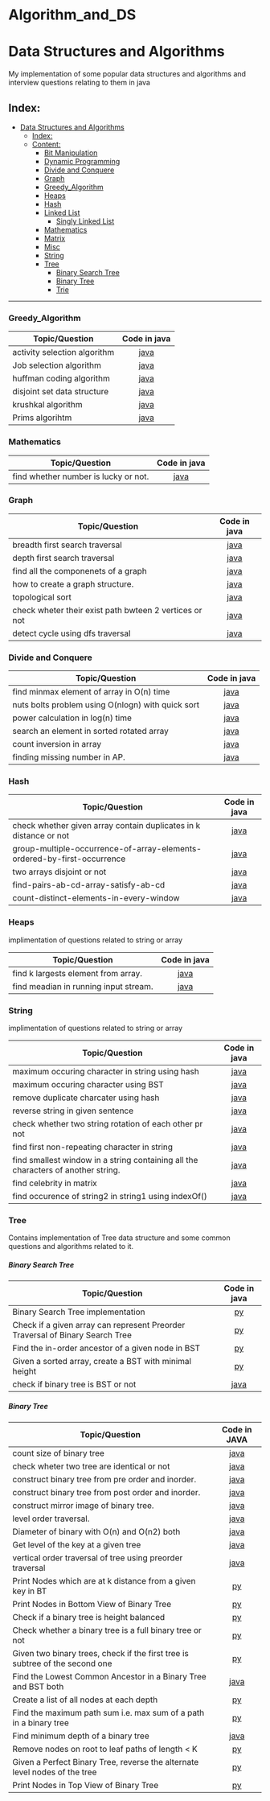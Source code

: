 # Algorithm_and_DS
# Data Structures and Algorithms

My implementation of some popular data structures and algorithms and interview questions relating to them in java

## Index:

- [Data Structures and Algorithms](#Data-Structures-and-Algorithms)
  - [Index:](#Index)
  - [Content:](#Content)
    - [Bit Manipulation](#Bit-Manipulation)
    - [Dynamic Programming](#Dynamic-Programming)
    - [Divide and Conquere](#Divide-and-Conquere)
    - [Graph](#Graph)
    - [Greedy_Algorithm](#Greedy_Algorithm)
    - [Heaps](#Heaps)
    - [Hash](#Hash)
    - [Linked List](#Linked-List)
        - [Singly Linked List](#Singly-Linked-List)
    - [Mathematics](#Mathematics)
    - [Matrix](#Matrix)
    - [Misc](#Misc)
    - [String](#String)
    - [Tree](#Tree)
        - [Binary Search Tree](#Binary-Search-Tree)
        - [Binary Tree](#Binary-Tree)
        - [Trie](#Trie)

------------------------------------------------------------------------------


### Greedy_Algorithm


| 			Topic/Question			                                            |	Code in java                           
|-----------------------------------|:------------------:|
|activity selection algorithm  	   |[java](Greedy_Algorithm/activity_selection.java)|
|Job selection algorithm  	   |[java](Greedy_Algorithm/job_selected.java)|
|huffman coding algorithm 	   |[java](Greedy_Algorithm/huffman.java)|
|disjoint set data structure 	   |[java](Greedy_Algorithm/disjoint_setDS.java)|
|krushkal algorithm	   |[java](Greedy_Algorithm/krushkal.java)|
|Prims algorihtm 	   |[java](Greedy_Algorithm/Prims.java)|

### Mathematics


| 			Topic/Question			                                            |	Code in java                           
|-----------------------------------|:------------------:|
|find whether number is lucky or not.  	   |[java](Mathematics/lucky_or_not.java)|


### Graph


| 			Topic/Question			                                            |	Code in java                           
|-----------------------------------|:------------------:|
|breadth first search traversal  	   |[java](Graph/bfs.java)|
|depth first search traversal |[java](Graph/dfs.java)|
|find all the componenets of a graph                 |[java](Graph/components.java)|
|how to create a graph structure.               |[java](Graph/graph_create.java)|
|topological sort              |[java](Graph/topological_sort.java)|
|check wheter their exist path bwteen 2 vertices or not             |[java](Graph/path.java)|
|detect cycle using dfs traversal            |[java](Graph/exist_or_not.java)|


### Divide and Conquere


| 			Topic/Question			                                            |	Code in java                           
|-----------------------------------|:------------------:|
|find minmax element of array in O(n) time  	   |[java](DivideAndConquere/divide_and_conquere.java)|
|nuts bolts problem using O(nlogn) with quick sort |[java](DivideAndConquere/nuts_bolts.java)|
|power calculation in log(n) time                  |[java](DivideAndConquere/pow.java)|
|search an element in sorted rotated array                |[java](DivideAndConquere/sorted_rotated.java)|
|count inversion in array               |[java](DivideAndConquere/inversion.java)|
|finding missing number in AP.                |[java](DivideAndConquere/missing.java)|

### Hash


| 			Topic/Question			                                            |	Code in java                           
|-----------------------------------|:------------------:|
|check whether given array contain duplicates in k distance or not   	   |[java](Hash/dups.java)|
|group-multiple-occurrence-of-array-elements-ordered-by-first-occurrence |[java](Hash/group.java)|
|two arrays disjoint or not                                              |[java](Hash/disjoint.java)|
|find-pairs-ab-cd-array-satisfy-ab-cd                                    |[java](Hash/sum.java)|
|count-distinct-elements-in-every-window                                    |[java](Hash/all_counts.java)|
 
### Heaps


implimentation of questions related to string or array

| 			Topic/Question			                                            |	Code in java                           
|-----------------------------------|:------------------:|
|	find k largests element from array.	                                |[java](Heap/k_largest.java)|
|	find meadian in running input stream.	                                |[java](Heap/median.java)|


### String


implimentation of questions related to string or array

| 			Topic/Question			                                            |	Code in java                           
|-----------------------------------|:------------------:|
|	maximum occuring character in string using hash	                                |[java](String/maximum_occur.java)|
|maximum occuring character using BST                                             |[java](String/BST_string.java)|
|remove duplicate charcater using hash                                             |[java](String/remove.java)|
|reverse string in given sentence                                            |[java](String/reverse_senetence.java)|
|check whether two string rotation of each other pr not                                            |[java](String/rotation.java)|
|find first non-repeating character in string                                 |[java](String/non_repeat.java)|
|find smallest window in a string containing all the characters of another string.                                |[java](String/smallest_window.java)|
|find celebrity in matrix                                |[java](String/celebrity.java)|
|find occurence of string2 in string1 using indexOf()                               |[java](String/find_pattern.java)|

### Tree

Contains implementation of Tree data structure and some common questions and algorithms related to it.

##### Binary Search Tree

| 			Topic/Question			                                            |	Code in java                           
|-----------------------------------|:------------------:|
|	Binary Search Tree implementation			                                |[py](Tree/BinarySearchTree/BST.py)|
|Check if a given array can represent Preorder Traversal of Binary Search Tree  |[py](Tree/BinarySearchTree/Check_Correct_Preorder.py)|
|Find the in-order ancestor of a given node in BST                              |[py](Tree/BinarySearchTree/InOrder_Ancestor.py)|
|Given a sorted array, create a BST with minimal height                         |[py](Tree/BinarySearchTree/Minimal_Tree.py)|
|check if binary tree is BST or not                                 |[java](Tree/BinarySearchTree/check_BST.java)|

##### Binary Tree

| 			Topic/Question			                                            |	Code in JAVA                          
|-----------------------------------|:------------------:|
|count size of binary tree                                                      |[java](Tree/BinaryTree/number_of_nodes.java)|
|check wheter two tree are identical or not                                                 |[java](Tree/BinaryTree/Identical_or_not.java)|
|construct binary tree from pre order and inorder.                                      |[java](Tree/BinaryTree/Construct_tree_from_pre_inOrder.java)|
|construct binary tree from post order and inorder.                                      |[java](Tree/BinaryTree/Construct_tree_from_post_inOrder.java)|
|construct mirror image of binary tree.                                     |[java](Tree/BinaryTree/Mirror_tree.java)|
|level order traversal.                                     |[java](Tree/BinaryTree/level_order_traversal.java)|
|Diameter of binary with O(n) and O(n2) both                                     |[java](Tree/BinaryTree/diameter.java)|
|Get level of the key at a given tree                                    |[java](Tree/BinaryTree/level_of_key.java)|
|vertical order traversal of tree using preorder traversal                                   |[java](Tree/BinaryTree/vertical_order.java)|
|Print Nodes which are at k distance from a given key in BT                                     |[py](Tree/BinaryTree/Bottom_View.py)|
|Print Nodes in Bottom View of Binary Tree                                      |[py](Tree/BinaryTree/Bottom_View.py)|
|Check if a binary tree is height balanced                                      |[py](Tree/BinaryTree/Check_Balanced.py)|
|Check whether a binary tree is a full binary tree or not                       |[py](Tree/BinaryTree/Check_Full_BinaryTree.py)|
|Given two binary trees, check if the first tree is subtree of the second one   |[py](Tree/BinaryTree/Is_SubTree.py)|
|Find the Lowest Common Ancestor in a Binary Tree and BST both                              |[java](Tree/BinaryTree/LCA.java)|
|Create a list of all nodes at each depth                                       |[py](Tree/BinaryTree/List_Of_Depths.py)|
|Find the maximum path sum i.e. max sum of a path in a binary tree              |[py](Tree/BinaryTree/Max_Path_Sum.py)|
|	Find minimum depth of a binary tree                                         |[java](Tree/BinaryTree/min_depth.java)|
|Remove nodes on root to leaf paths of length < K                               |[py](Tree/BinaryTree/Remove_Path_Less_Than_K.py)|
|Given a Perfect Binary Tree, reverse the alternate level nodes of the tree     |[py](Tree/BinaryTree/Reverse_Alternate_Levels_PBT.py)|
|Print Nodes in Top View of Binary Tree                                         |[py](Tree/BinaryTree/Top_View.py)|[-](
